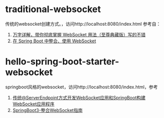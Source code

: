 
# traditional-websocket
传统的websocket创建方式。，访问http://localhost:8080/index.html
参考自：
1. [万字详解，带你彻底掌握 WebSocket 用法（至尊典藏版）写的不错](https://blog.csdn.net/guoqi_666/article/details/137260613)
2. [在 Spring Boot 中整合、使用 WebSocket](https://springdoc.cn/spring-boot-websocket/)

# hello-spring-boot-starter-websocket
springboot风格的websocket，访问http://localhost:8080/index.html，参考
1. [传统@ServerEndpoint方式开发WebSocket应用和SpringBoot构建WebSocket应用程序](https://blog.csdn.net/java_mindmap/article/details/105898152)
2. [SpringBoot3-整合WebSocket指南](https://blog.csdn.net/u014390502/article/details/144492974)
